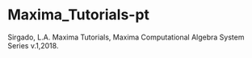 # Maxima_Tutorials-pt
Sirgado, L.A. Maxima Tutorials, Maxima Computational Algebra System Series v.1,2018.
